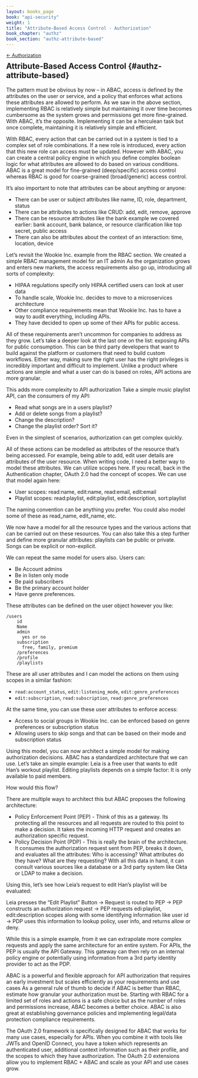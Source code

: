 ```yaml
---
layout: books_page
book: "api-security"
weight: 1
title: "Attribute-Based Access Control - Authorization"
book_chapter: "authz"
book_section: "authz-attribute-based"
---
```


<div style="font-size: 0.9em; margin-bottom: -20px;"><a href="/books/{{page.book}}/{{page.book_chapter}}/">&larr; Authorization</a></div>

## Attribute-Based Access Control {#authz-attribute-based}

The pattern must be obvious by now – in ABAC, access is defined by the attributes on the user or service, and a policy that enforces what actions these attributes are allowed to perform. As we saw in the above section, implementing RBAC is relatively simple but maintaining it over time becomes cumbersome as the system grows and permissions get more fine-grained. With ABAC, it’s the opposite. Implementing it can be a herculean task but once complete, maintaining it is relatively simple and efficient.

With RBAC, every action that can be carried out in a system is tied to a complex set of role combinations. If a new role is introduced, every action that this new role can access must be updated. However with ABAC, you can create a central policy engine in which you define complex boolean logic for what attributes are allowed to do based on various conditions. ABAC is a great model for fine-grained (deep/specific) access control whereas RBAC is good for coarse-grained (broad/generic) access control.

It’s also important to note that attributes can be about anything or anyone:

* There can be user or subject attributes like name, ID, role, department, status
* There can be attributes to actions like CRUD: add, edit, remove, approve
* There can be resource attributes like the bank example we covered earlier: bank account, bank balance, or resource clarification like top secret, public access
* There can also be attributes about the context of an interaction: time, location, device

Let’s revisit the Wookie Inc. example from the RBAC section. We created a simple RBAC management model for an IT admin As the organization grows and enters new markets, the access requirements also go up, introducing all sorts of complexity:

* HIPAA regulations specify only HIPAA certified users can look at user data
* To handle scale, Wookie Inc. decides to move to a microservices architecture
* Other compliance requirements mean that Wookie Inc. has to have a way to audit everything, including APIs.
* They have decided to open up some of their APIs for public access.

All of these requirements aren’t uncommon for companies to address as they grow. Let’s take a deeper look at the last one on the list: exposing APIs for public consumption. This can be third party developers that want to build against the platform or customers that need to build custom workflows. Either way, making sure the right user has the right privileges is incredibly important and difficult to implement. Unlike a product where actions are simple and what a user can do is based on roles, API actions are more granular.

This adds more complexity to API authorization Take a simple music playlist API, can the consumers of my API:

* Read what songs are in a users playlist?
* Add or delete songs from a playlist?
* Change the description?
* Change the playlist order? Sort it?

Even in the simplest of scenarios, authorization can get complex quickly.

All of these actions can be modelled as attributes of the resource that’s being accessed. For example, being able to add, edit user details are attributes of the user resource. When writing code, I need a better way to model these attributes. We can utilize scopes here. If you recall, back in the Authentication chapter, OAuth 2.0 had the concept of scopes. We can use that model again here:

* User scopes: read:name, edit:name, read:email, edit:email
* Playlist scopes: read:playlist, edit:playlist, edit:description, sort:playlist

The naming convention can be anything you prefer. You could also model some of these as read_name, edit_name, etc.

We now have a model for all the resource types and the various actions that can be carried out on these resources. You can also take this a step further and define more granular attributes: playlists can be public or private. Songs can be explicit or non-explicit.

We can repeat the same model for users also. Users can:

* Be Account admins
* Be in listen only mode
* Be paid subscribers
* Be the primary account holder
* Have genre preferences.

These attributes can be defined on the user object however you like:

```
/users
    id
    Name
    admin
      yes or no
    subscription
      free, family, premium
    /preferences
    /profile
    /playlists
```

These are all user attributes and I can model the actions on them using scopes in a similar fashion:

* `read:account_status`, `edit:listening_mode`, `edit:genre_preferences`
* `edit:subscription`, `read:subscription`, `read:genre_preferences`

At the same time, you can use these user attributes to enforce access:

* Access to social groups in Wookie Inc. can be enforced based on genre preferences or subscription status
* Allowing users to skip songs and that can be based on their mode and subscription status

Using this model, you can now architect a simple model for making authorization decisions. ABAC has a standardized architecture that we can use. Let’s take an simple example: Leia is a free user that wants to edit Han’s workout playlist. Editing playlists depends on a simple factor: It is only available to paid members.

How would this flow?

There are multiple ways to architect this but ABAC proposes the following architecture:

* Policy Enforcement Point (PEP) - Think of this as a gateway. Its protecting all the resources and all requests are routed to this point to make a decision. It takes the incoming HTTP request and creates an authorization specific request.
* Policy Decision Point (PDP) - This is really the brain of the architecture. It consumes the authorization request sent from PEP, breaks it down, and evaluates all the attributes: Who is accessing? What attributes do they have? What are they requesting? With all this data in hand, it can consult various sources like a database or a 3rd party system like Okta or LDAP to make a decision.

Using this, let’s see how Leia’s request to edit Han’s playlist will be evaluated:

Leia presses the “Edit Playlist” Button → Request is routed to PEP → PEP constructs an authorization request → PEP requests edi:playlist, edit:description scopes along with some identifying information like user id → PDP uses this information to lookup policy, user info, and returns allow or deny.

While this is a simple example, from it we can extrapolate more complex requests and apply the same architecture for an entire system. For APIs, the PEP is usually the API Gateway. This gateway can then rely on an internal policy engine or potentially using information from a 3rd party identity provider to act as the PDP.

ABAC is a powerful and flexible approach for API authorization that requires an early investment but scales efficiently as your requirements and use cases As a general rule of thumb to decide if ABAC is better than RBAC, estimate how granular your authorization must be. Starting with RBAC for a limited set of roles and actions is a safe choice but as the number of roles and permissions increase, ABAC becomes a better choice. ABAC is also great at establishing governance policies and implementing legal/data protection compliance requirements.

The OAuth 2.0 framework is specifically designed for ABAC that works for many use cases, especially for APIs. When you combine it with tools like JWTs and OpenID Connect, you have a token which represents an authenticated user, additional context information such as their profile, and the scopes to which they have authorization. The OAuth 2.0 extensions allow you to implement RBAC + ABAC and scale as your API and use cases grow.
